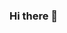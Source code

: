 ### Hi there 👋 

<!--
**nadezhda-gidikova/nadezhda-gidikova** is a ✨ _special_ ✨ repository because its `README.md` (this file) appears on your GitHub profile.
[![Anurag’s github stats](https://github-readme-stats.vercel.app/api?username=nadezhda-gidikova)](https://github.com/nadezhda-gidikova)

[![Top Langs](https://github-readme-stats.vercel.app/api/top-langs/?username=nadezhda-gidikova&layout=compact)](https://github.com/nadezhda-gidikova)
Here are some ideas to get you started:

- 🔭 I’m currently working on ...
- 🌱 I’m currently learning Java Script
- 👯 I’m looking to collaborate on ...
- 🤔 I’m looking for help with ...
- 💬 Ask me about ...
- 📫 How to reach me: ...
- 😄 Pronouns: ...
- ⚡ Fun fact: ...
-->
